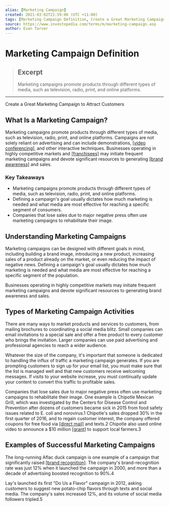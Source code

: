 ```yaml
---
alias: [Marketing Campaign]
created: 2021-03-02T21:59:06 (UTC +11:00)
tags: [Marketing Campaign Definition, Create a Great Marketing Campaign to Attract Customers]
source: https://www.investopedia.com/terms/m/marketing-campaign.asp
author: Evan Tarver
---
```


# Marketing Campaign Definition

> ## Excerpt
> Marketing campaigns promote products through different types of media, such as television, radio, print, and online platforms.

---

Create a Great Marketing Campaign to Attract Customers
## What Is a Marketing Campaign?

Marketing campaigns promote products through different types of media, such as television, radio, print, and online platforms. Campaigns are not solely reliant on advertising and can include demonstrations, [[video conferencing]](https://www.investopedia.com/terms/v/video-conferencing.asp), and other interactive techniques. Businesses operating in highly competitive markets and [[franchisees]](https://www.investopedia.com/terms/f/franchisee.asp) may initiate frequent marketing campaigns and devote significant resources to generating [[brand awareness]](https://www.investopedia.com/terms/b/brandawareness.asp) and sales.

### Key Takeaways

-   Marketing campaigns promote products through different types of media, such as television, radio, print, and online platforms.
-   Defining a campaign's goal usually dictates how much marketing is needed and what media are most effective for reaching a specific segment of consumers.
-   Companies that lose sales due to major negative press often use marketing campaigns to rehabilitate their image.

## Understanding Marketing Campaigns

Marketing campaigns can be designed with different goals in mind, including building a brand image, introducing a new product, increasing sales of a product already on the market, or even reducing the impact of negative news. Defining a campaign's goal usually dictates how much marketing is needed and what media are most effective for reaching a specific segment of the population.

Businesses operating in highly competitive markets may initiate frequent marketing campaigns and devote significant resources to generating brand awareness and sales.

## Types of Marketing Campaign Activities

There are many ways to market products and services to customers, from mailing brochures to coordinating a social media blitz. Small companies can email invitations to a special sale and offer a free product to every customer who brings the invitation. Larger companies can use paid advertising and professional agencies to reach a wider audience.

Whatever the size of the company, it's important that someone is dedicated to handling the influx of traffic a marketing campaign generates. If you are prompting customers to sign up for your email list, you must make sure that the list is managed well and that new customers receive welcoming messages. If visits to your website increase, you must continually update your content to convert this traffic to profitable sales.

Companies that lose sales due to major negative press often use marketing campaigns to rehabilitate their image. One example is Chipotle Mexican Grill, which was investigated by the Centers for Disease Control and Prevention after dozens of customers became sick in 2015 from food safety issues related to E. coli and norovirus.1 Chipotle's sales dropped 30% in the first quarter of 2016, and to regain customer interest, the company offered coupons for free food via [[direct mail]](https://www.investopedia.com/terms/d/direct-mail.asp) and texts.2 Chipotle also used online video to announce a $10 million [[grant]](https://www.investopedia.com/terms/g/grant.asp) to support local farmers.3

## Examples of Successful Marketing Campaigns

The long-running Aflac duck campaign is one example of a campaign that significantly raised [[brand recognition]](https://www.investopedia.com/terms/b/brand-recognition.asp). The company's brand-recognition rate was just 12% when it launched the campaign in 2000, and more than a decade of advertising boosted recognition to 90%.4

Lay's launched its first "Do Us a Flavor" campaign in 2012, asking customers to suggest new potato-chip flavors through texts and social media. The company's sales increased 12%, and its volume of social media followers tripled.5
